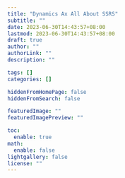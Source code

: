 ```yaml
---
title: "Dynamics Ax All About SSRS"
subtitle: ""
date: 2023-06-30T14:43:57+08:00
lastmod: 2023-06-30T14:43:57+08:00
draft: true
author: ""
authorLink: ""
description: ""

tags: []
categories: []

hiddenFromHomePage: false
hiddenFromSearch: false

featuredImage: ""
featuredImagePreview: ""

toc:
  enable: true
math:
  enable: false
lightgallery: false
license: ""
---
```


<!--more-->
